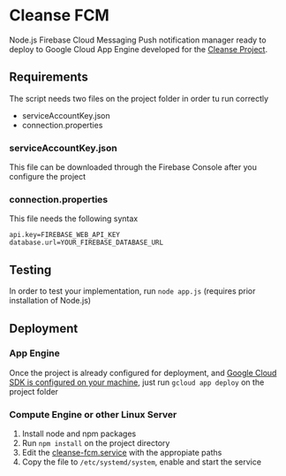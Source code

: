 # Cleanse FCM

Node.js Firebase Cloud Messaging Push notification manager ready to deploy to Google Cloud App Engine developed for the [Cleanse Project](https://github.com/CleanseProject/Cleanse).

## Requirements

The script needs two files on the project folder in order tu run correctly
* serviceAccountKey.json
* connection.properties

### serviceAccountKey.json

This file can be downloaded through the Firebase Console after you configure the project

### connection.properties

This file needs the following syntax

````
api.key=FIREBASE_WEB_API_KEY
database.url=YOUR_FIREBASE_DATABASE_URL
````

## Testing

In order to test your implementation, run `node app.js` (requires prior installation of Node.js)

## Deployment

### App Engine
Once the project is already configured for deployment, and [Google Cloud SDK is configured on your machine](https://cloud.google.com/sdk/docs/quickstarts), just run `gcloud app deploy` on the project folder

### Compute Engine or other Linux Server

1. Install node and npm packages
2. Run `npm install` on the project directory
3. Edit the [cleanse-fcm.service](cleanse-fcm.service) with the appropiate paths
4. Copy the file to `/etc/systemd/system`, enable and start the service
